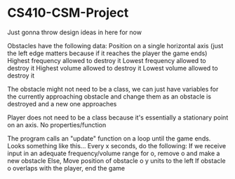 # CS410-CSM-Project

Just gonna throw design ideas in here for now


Obstacles have the following data:
  Position on a single horizontal axis (just the left edge matters because if it reaches the player the game ends)
  Highest frequency allowed to destroy it
  Lowest frequency allowed to destroy it
  Highest volume allowed to destroy it
  Lowest volume allowed to destroy it

The obstacle might not need to be a class, we can just have variables for the currently approaching obstacle and change
them as an obstacle is destroyed and a new one approaches


Player does not need to be a class because it's essentially a stationary point on an axis. No properties/function


The program calls an "update" function on a loop until the game ends. Looks something like this...
Every x seconds, do the following:
  If we receive input in an adequate frequency/volume range for o, remove o and make a new obstacle
  Else,
    Move position of obstacle o y units to the left
    If obstacle o overlaps with the player, end the game




